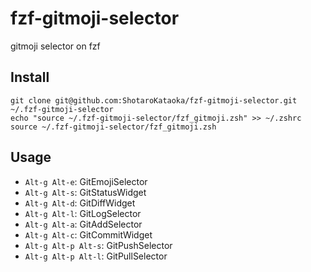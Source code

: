 # fzf-gitmoji-selector
gitmoji selector on fzf

## Install
```
git clone git@github.com:ShotaroKataoka/fzf-gitmoji-selector.git ~/.fzf-gitmoji-selector
echo "source ~/.fzf-gitmoji-selector/fzf_gitmoji.zsh" >> ~/.zshrc
source ~/.fzf-gitmoji-selector/fzf_gitmoji.zsh
```

## Usage
- `Alt-g Alt-e`: GitEmojiSelector
- `Alt-g Alt-s`: GitStatusWidget
- `Alt-g Alt-d`: GitDiffWidget
- `Alt-g Alt-l`: GitLogSelector
- `Alt-g Alt-a`: GitAddSelector
- `Alt-g Alt-c`: GitCommitWidget
- `Alt-g Alt-p Alt-s`: GitPushSelector
- `Alt-g Alt-p Alt-l`: GitPullSelector
